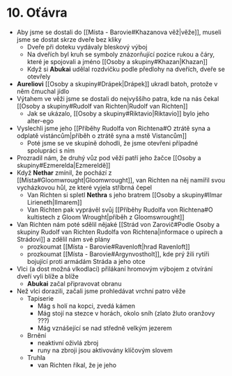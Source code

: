 # 10. Oťávra
- Aby jsme se dostali do [[Místa - Barovie#Khazanova věž|věže]], museli jsme se dostat skrze dveře bez kliky
	- Dveře při doteku vydávaly bleskový výboj
	- Na dveřích byl kruh se symboly znázorňující pozice rukou a čáry, které je spojovali a jméno [[Osoby a skupiny#Khazan|Khazan]]
	- Když si **Abukai** udělal rozdvičku podle předlohy na dveřích, dveře se otevřely
- **Aureliovi** [[Osoby a skupiny#Drápek|Drápek]] ukradl batoh, protože v něm čmuchal jídlo
- Výtahem ve věži jsme se dostali do nejvyššího patra, kde na nás čekal [[Osoby a skupiny#Rudolf van Richten|Rudolf van Richten]]
	- Jak se ukázalo, [[Osoby a skupiny#Riktavio|Riktavio]] bylo jeho alter-ego
- Vyslechli jsme jeho [[Příběhy Rudolfa von Richtena#O ztrátě syna a odplatě vistáncům|příběh o ztrátě syna a mstě Vistancům]]
	- Poté jsme se ve skupině dohodli, že jsme otevřeni případné spolupráci s ním
- Prozradil nám, že druhý vůz pod věží patří jeho žačce [[Osoby a skupiny#Ezmerelda|Ezmereldě]]
- Když **Nethar** zmínil, že pochází z [[Místa#Gloomwrought|Gloomwrought]], van Richten na něj namířil svou vycházkovou hůl, ze které vyjela stříbrná čepel
	- Van Richten si spletl **Nethra** s jeho bratrem [[Osoby a skupiny#Ilmar Lirieneth|Ilmarem]]
	- Van Richten pak vyprávěl svůj [[Příběhy Rudolfa von Richtena#O kultistech z Gloom Wrought|příběh z Gloomswrought]]
- Van Richten nám poté sdělil nějaké [[Strád von Zarovič#Podle Osoby a skupiny Rudolf van Richten Rudolfa von Richtena|informace o upírech a Strádovi]] a zdělil nám své plány
	- prozkoumat [[Místa - Barovie#Ravenloft|hrad Ravenloft]]
	- prozkoumat [[Místa - Barovie#Argynvostholt]], kde prý žili rytíři bojující proti armádám Stráda a jeho otce
- Vlci (a dost možná vlkodlaci) přilákaní hromovým výbojem z otvírání dveří vyli blíže a blíže
	- **Abukai** začal připravovat obranu
- Než vlci dorazili, začali jsme prohledávat vrchní patro věže
	- Tapiserie
		- Mág s holí na kopci, zvedá kámen
		- Mág stojí na stezce v horách, okolo sníh (zlato žluto oranžovy ???)
		- Mág vznášející se nad středně velkým jezerem
	- Brnění
		- neaktivní oživlá zbroj
		- runy na zbroji jsou aktivovány klíčovým slovem
	- Truhla
		- van Richten říkal, že je jeho